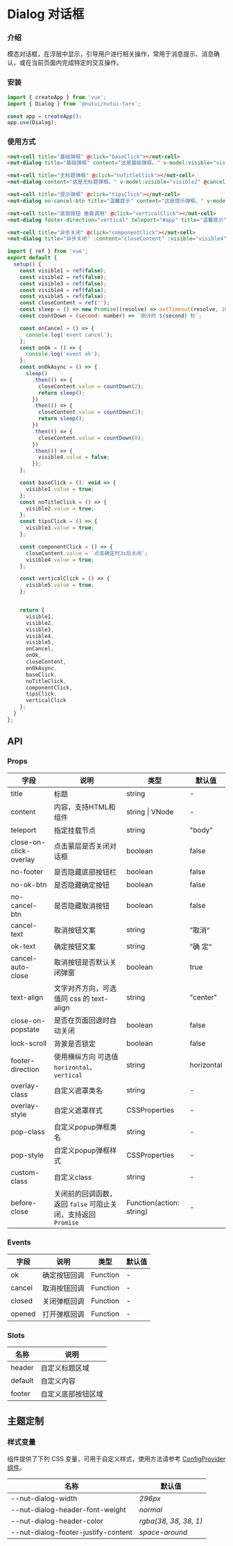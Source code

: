 # Dialog 对话框


### 介绍

模态对话框，在浮层中显示，引导用户进行相关操作，常用于消息提示、消息确认，或在当前页面内完成特定的交互操作。

### 安装
    
```javascript
import { createApp } from 'vue';
import { Dialog } from '@nutui/nutui-taro';

const app = createApp();
app.use(Dialog);

```

### 使用方式

```html
<nut-cell title="基础弹框" @click="baseClick"></nut-cell>
<nut-dialog title="基础弹框" content="这是基础弹框。" v-model:visible="visible1" @cancel="onCancel" @ok="onOk" />

<nut-cell title="无标题弹框" @click="noTitleClick"></nut-cell>
<nut-dialog content="这是无标题弹框。" v-model:visible="visible2" @cancel="onCancel" @ok="onOk" />

<nut-cell title="提示弹框" @click="tipsClick"></nut-cell>
<nut-dialog no-cancel-btn title="温馨提示" content="这是提示弹框。" v-model:visible="visible3" @cancel="onCancel" @ok="onOk" />

<nut-cell title="底部按钮 垂直调用" @click="verticalClick"></nut-cell>
<nut-dialog footer-direction="vertical" teleport="#app" title="温馨提示" content="这是提示弹框。" v-model:visible="visible5" />

<nut-cell title="异步关闭" @click="componentClick"></nut-cell>
<nut-dialog title="异步关闭" :content="closeContent" :visible="visible4" @cancel="onCancel" @ok="onOkAsync" />
```

``` javascript
import { ref } from 'vue';
export default {
  setup() {
    const visible1 = ref(false);
    const visible2 = ref(false);
    const visible3 = ref(false);
    const visible4 = ref(false);
    const visible5 = ref(false);
    const closeContent = ref('');
    const sleep = () => new Promise((resolve) => setTimeout(resolve, 1000));
    const countDown = (second: number) => `倒计时 ${second} 秒`;

    const onCancel = () => {
      console.log('event cancel');
    };
    const onOk = () => {
      console.log('event ok');
    };
    const onOkAsync = () => {
      sleep()
        .then(() => {
          closeContent.value = countDown(2);
          return sleep();
        })
        .then(() => {
          closeContent.value = countDown(1);
          return sleep();
        })
        .then(() => {
          closeContent.value = countDown(0);
        })
        .then(() => {
          visible4.value = false;
        });
    };

    const baseClick = (): void => {
      visible1.value = true;
    };
    const noTitleClick = () => {
      visible2.value = true;
    };
    const tipsClick = () => {
      visible3.value = true;
    };

    const componentClick = () => {
      closeContent.value = `点击确定时3s后关闭`;
      visible4.value = true;
    };

    const verticalClick = () => {
      visible5.value = true;
    };


    return {
      visible1,
      visible2,
      visible3,
      visible4,
      visible5,
      onCancel,
      onOk,
      closeContent,
      onOkAsync,
      baseClick,
      noTitleClick,
      componentClick,
      tipsClick,
      verticalClick
    };
  }
};
```

## API
### Props

| 字段                   | 说明                                                          | 类型                     | 默认值     |
|------------------------|---------------------------------------------------------------|--------------------------|------------|
| title                  | 标题                                                          | string                   | -          |
| content                | 内容，支持HTML和组件                                          | string \| VNode          | -          |
| teleport               | 指定挂载节点                                                  | string                   | "body"     |
| close-on-click-overlay | 点击蒙层是否关闭对话框                                        | boolean                  | false      |
| no-footer              | 是否隐藏底部按钮栏                                            | boolean                  | false      |
| no-ok-btn              | 是否隐藏确定按钮                                              | boolean                  | false      |
| no-cancel-btn          | 是否隐藏取消按钮                                              | boolean                  | false      |
| cancel-text            | 取消按钮文案                                                  | string                   | ”取消“     |
| ok-text                | 确定按钮文案                                                  | string                   | ”确 定“    |
| cancel-auto-close      | 取消按钮是否默认关闭弹窗                                      | boolean                  | true       |
| text-align             | 文字对齐方向，可选值同 css 的 text-align                      | string                   | "center"   |
| close-on-popstate      | 是否在页面回退时自动关闭                                      | boolean                  | false      |
| lock-scroll            | 背景是否锁定                                                  | boolean                  | false      |
| footer-direction       | 使用横纵方向 可选值 `horizontal`、`vertical`                  | string                   | horizontal |
| overlay-class          | 自定义遮罩类名                                                | string                   | -          |
| overlay-style          | 自定义遮罩样式                                                | CSSProperties            | -          |
| pop-class              | 自定义popup弹框类名                                           | string                   | -          |
| pop-style              | 自定义popup弹框样式                                           | CSSProperties            | -          |
| custom-class           | 自定义class                                                   | string                   | -          |
| before-close           | 关闭前的回调函数，返回 `false` 可阻止关闭，支持返回 `Promise` | Function(action: string) | -          |


### Events

| 字段   | 说明         | 类型     | 默认值 |
|--------|--------------|----------|--------|
| ok     | 确定按钮回调 | Function | -      |
| cancel | 取消按钮回调 | Function | -      |
| closed | 关闭弹框回调 | Function | -      |
| opened | 打开弹框回调 | Function | -      |


### Slots

| 名称    | 说明               |
|---------|--------------------|
| header  | 自定义标题区域     |
| default | 自定义内容         |
| footer  | 自定义底部按钮区域 |

## 主题定制

### 样式变量

组件提供了下列 CSS 变量，可用于自定义样式，使用方法请参考 [ConfigProvider 组件](#/zh-CN/config-provider)。

| 名称                                | 默认值                |
|-------------------------------------|-----------------------|
| --nut-dialog-width                  | _296px_               |
| --nut-dialog-header-font-weight     | _normal_              |
| --nut-dialog-header-color           | _rgba(38, 38, 38, 1)_ |
| --nut-dialog-footer-justify-content | _space-around_        |